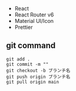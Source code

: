 - React
- React Router v6
- Material UI/Icon
- Prettier

## git command

```
git add .
git commit -m ""
git checkout -b ブランチ名
git push origin ブランチ名
git pull origin main
```
